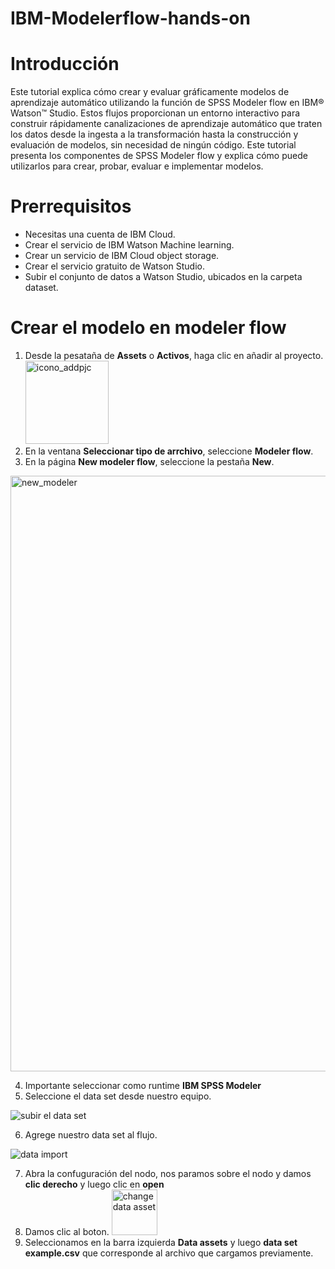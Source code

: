 # IBM-Modelerflow-hands-on

# Introducción
Este tutorial explica cómo crear y evaluar gráficamente modelos de aprendizaje automático utilizando la función de SPSS Modeler flow en IBM® Watson™ Studio. Estos flujos proporcionan un entorno interactivo para construir rápidamente canalizaciones de aprendizaje automático que traten los datos desde la ingesta a la transformación hasta la construcción y evaluación de modelos, sin necesidad de ningún código. Este tutorial presenta los componentes de SPSS Modeler flow y explica cómo puede utilizarlos para crear, probar, evaluar e implementar modelos.

# Prerrequisitos
* Necesitas una cuenta de IBM Cloud. 
* Crear el servicio de IBM Watson Machine learning.
* Crear un servicio de IBM Cloud object storage.
* Crear el servicio gratuito de Watson Studio.
* Subir el conjunto de datos a Watson Studio, ubicados en la carpeta dataset.

# Crear el modelo en modeler flow

  1. Desde la pesataña de **Assets** o **Activos**, haga clic en añadir al proyecto.   <img width="133" alt="icono_addpjc" src="https://user-images.githubusercontent.com/46906169/85602284-d78a7d00-b614-11ea-8d5d-f34c3498fdaa.PNG">
  2. En la ventana **Seleccionar tipo de arrchivo**, seleccione **Modeler flow**.
  3. En la página **New modeler flow**, seleccione la pestaña **New**.
  
<img width="953" alt="new_modeler" src="https://user-images.githubusercontent.com/46906169/86167357-005eb680-badc-11ea-86d5-242a6e6e5f16.PNG">
  
  4. Importante seleccionar como runtime **IBM SPSS Modeler**
  5. Seleccione el data set desde nuestro equipo.
  
  ![subir el data set](https://user-images.githubusercontent.com/46906169/86168874-63e9e380-bade-11ea-8ee5-b7de2ff6ca48.png)
  
  6. Agrege nuestro data set al flujo.
  
  ![data import](https://user-images.githubusercontent.com/46906169/86169232-ea9ec080-bade-11ea-8d09-01030120c615.png)

  7. Abra la confuguración del nodo, nos paramos sobre el nodo y damos **clic derecho** y luego clic en **open** 
  8. Damos clic al boton. <img width="73" alt="change data asset" src="https://user-images.githubusercontent.com/46906169/86169833-db6c4280-badf-11ea-94da-fd0f5673c05b.PNG">
  9. Seleccionamos en la barra izquierda **Data assets** y luego **data set example.csv** que corresponde al archivo que cargamos previamente.
  










